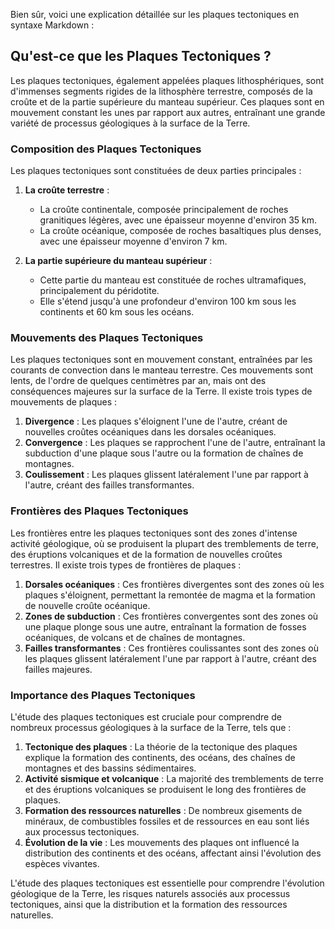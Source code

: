 Bien sûr, voici une explication détaillée sur les plaques tectoniques en syntaxe Markdown :

## Qu'est-ce que les Plaques Tectoniques ?

Les plaques tectoniques, également appelées plaques lithosphériques, sont d'immenses segments rigides de la lithosphère terrestre, composés de la croûte et de la partie supérieure du manteau supérieur. Ces plaques sont en mouvement constant les unes par rapport aux autres, entraînant une grande variété de processus géologiques à la surface de la Terre.

### Composition des Plaques Tectoniques

Les plaques tectoniques sont constituées de deux parties principales :

1. **La croûte terrestre** :
   - La croûte continentale, composée principalement de roches granitiques légères, avec une épaisseur moyenne d'environ 35 km.
   - La croûte océanique, composée de roches basaltiques plus denses, avec une épaisseur moyenne d'environ 7 km.

2. **La partie supérieure du manteau supérieur** :
   - Cette partie du manteau est constituée de roches ultramafiques, principalement du péridotite.
   - Elle s'étend jusqu'à une profondeur d'environ 100 km sous les continents et 60 km sous les océans.

### Mouvements des Plaques Tectoniques

Les plaques tectoniques sont en mouvement constant, entraînées par les courants de convection dans le manteau terrestre. Ces mouvements sont lents, de l'ordre de quelques centimètres par an, mais ont des conséquences majeures sur la surface de la Terre. Il existe trois types de mouvements de plaques :

1. **Divergence** : Les plaques s'éloignent l'une de l'autre, créant de nouvelles croûtes océaniques dans les dorsales océaniques.
2. **Convergence** : Les plaques se rapprochent l'une de l'autre, entraînant la subduction d'une plaque sous l'autre ou la formation de chaînes de montagnes.
3. **Coulissement** : Les plaques glissent latéralement l'une par rapport à l'autre, créant des failles transformantes.

### Frontières des Plaques Tectoniques

Les frontières entre les plaques tectoniques sont des zones d'intense activité géologique, où se produisent la plupart des tremblements de terre, des éruptions volcaniques et de la formation de nouvelles croûtes terrestres. Il existe trois types de frontières de plaques :

1. **Dorsales océaniques** : Ces frontières divergentes sont des zones où les plaques s'éloignent, permettant la remontée de magma et la formation de nouvelle croûte océanique.
2. **Zones de subduction** : Ces frontières convergentes sont des zones où une plaque plonge sous une autre, entraînant la formation de fosses océaniques, de volcans et de chaînes de montagnes.
3. **Failles transformantes** : Ces frontières coulissantes sont des zones où les plaques glissent latéralement l'une par rapport à l'autre, créant des failles majeures.

### Importance des Plaques Tectoniques

L'étude des plaques tectoniques est cruciale pour comprendre de nombreux processus géologiques à la surface de la Terre, tels que :

1. **Tectonique des plaques** : La théorie de la tectonique des plaques explique la formation des continents, des océans, des chaînes de montagnes et des bassins sédimentaires.
2. **Activité sismique et volcanique** : La majorité des tremblements de terre et des éruptions volcaniques se produisent le long des frontières de plaques.
3. **Formation des ressources naturelles** : De nombreux gisements de minéraux, de combustibles fossiles et de ressources en eau sont liés aux processus tectoniques.
4. **Évolution de la vie** : Les mouvements des plaques ont influencé la distribution des continents et des océans, affectant ainsi l'évolution des espèces vivantes.

L'étude des plaques tectoniques est essentielle pour comprendre l'évolution géologique de la Terre, les risques naturels associés aux processus tectoniques, ainsi que la distribution et la formation des ressources naturelles.